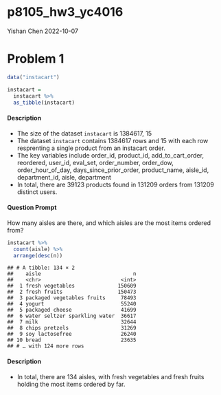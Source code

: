 p8105_hw3_yc4016
================
Yishan Chen
2022-10-07

# Problem 1

``` r
data("instacart")

instacart = 
  instacart %>% 
  as_tibble(instacart)
```

#### Description

-   The size of the dataset `instacart` is 1384617, 15
-   The dataset `instacart` contains 1384617 rows and 15 with each row
    resprenting a single product from an instacart order.
-   The key variables include order_id, product_id, add_to_cart_order,
    reordered, user_id, eval_set, order_number, order_dow,
    order_hour_of_day, days_since_prior_order, product_name, aisle_id,
    department_id, aisle, department
-   In total, there are 39123 products found in 131209 orders from
    131209 distinct users.

#### Question Prompt

How many aisles are there, and which aisles are the most items ordered
from?

``` r
instacart %>% 
  count(aisle) %>% 
  arrange(desc(n))
```

    ## # A tibble: 134 × 2
    ##    aisle                              n
    ##    <chr>                          <int>
    ##  1 fresh vegetables              150609
    ##  2 fresh fruits                  150473
    ##  3 packaged vegetables fruits     78493
    ##  4 yogurt                         55240
    ##  5 packaged cheese                41699
    ##  6 water seltzer sparkling water  36617
    ##  7 milk                           32644
    ##  8 chips pretzels                 31269
    ##  9 soy lactosefree                26240
    ## 10 bread                          23635
    ## # … with 124 more rows

#### Description

-   In total, there are 134 aisles, with fresh vegetables and fresh
    fruits holding the most items ordered by far.
